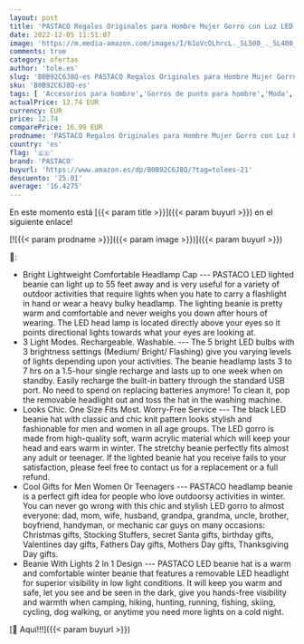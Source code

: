 ```yaml
---
layout: post
title: 'PASTACO Regalos Originales para Hombre Mujer Gorro con Luz LED  Regalos Navidad Originales Gorro Linterna Regalo Papa Madre Unisex Gorro para Correr Caza Camping Asar Camuflaje Verde  Talla Única'
date: 2022-12-05 11:51:07
image: 'https://m.media-amazon.com/images/I/61oVcOLhrcL._SL500_._SL400_.jpg'
comments: true
category: ofertas
author: 'tole.es'
slug: 'B0B92C6J8Q-es PASTACO Regalos Originales para Hombre Mujer Gorro con Luz...'
sku: 'B0B92C6J8Q-es'
tags: [ 'Accesorios para hombre','Gorros de punto para hombre','Moda','Moda Hombre','Ropa de hombre','Sombreros y gorras para hombre','navidad','pastaco','🇪🇸', ]
actualPrice: 12.74 EUR
currency: EUR
price: 12.74
comparePrice: 16.99 EUR
prodname: 'PASTACO Regalos Originales para Hombre Mujer Gorro con Luz LED  Regalos Navidad Originales Gorro Linterna Regalo Papa Madre Unisex Gorro para Correr Caza Camping Asar Camuflaje Verde  Talla Única'
country: 'es'
flag: '🇪🇸'
brand: 'PASTACO'
buyurl: 'https://www.amazon.es/dp/B0B92C6J8Q/?tag=tolees-21'
descuento: '25.01'
average: '16.4275'
---
```


En este momento está [{{< param title >}}]({{< param buyurl >}}) en el siguiente enlace!

[![{{< param prodname >}}]({{< param image >}})]({{< param buyurl >}})

🔎:

- Bright Lightweight Comfortable Headlamp Cap --- PASTACO LED lighted beanie can light up to 55 feet away and is very useful for a variety of outdoor activities that require lights when you hate to carry a flashlight in hand or wear a heavy bulky headlamp. The lighting beanie is pretty warm and comfortable and never weighs you down after hours of wearing. The LED head lamp is located directly above your eyes so it points directional lights towards what your eyes are looking at.
- 3 Light Modes. Rechargeable. Washable. --- The 5 bright LED bulbs with 3 brightness settings (Medium/ Bright/ Flashing) give you varying levels of lights depending upon your activities. The beanie headlamp lasts 3 to 7 hrs on a 1.5-hour single recharge and lasts up to one week when on standby. Easily recharge the built-in battery through the standard USB port. No need to spend on replacing batteries anymore! To clean it, pop the removable headlight out and toss the hat in the washing machine.
- Looks Chic. One Size Fits Most. Worry-Free Service --- The black LED beanie hat with classic and chic knit pattern looks stylish and fashionable for men and women in all age groups. The LED gorro is made from high-quality soft, warm acrylic material which will keep your head and ears warm in winter. The stretchy beanie perfectly fits almost any adult or teenager. If the lighted beanie hat you receive fails to your satisfaction, please feel free to contact us for a replacement or a full refund.
- Cool Gifts for Men Women Or Teenagers --- PASTACO headlamp beanie is a perfect gift idea for people who love outdoorsy activities in winter. You can never go wrong with this chic and stylish LED gorro to almost everyone: dad, mom, wife, husband, grandpa, grandma, uncle, brother, boyfriend, handyman, or mechanic car guys on many occasions: Christmas gifts, Stocking Stuffers, secret Santa gifts, birthday gifts, Valentines day gifts, Fathers Day gifts, Mothers Day gifts, Thanksgiving Day gifts.
- Beanie With Lights 2 In 1 Design --- PASTACO LED beanie hat is a warm and comfortable winter beanie that features a removable LED headlight for superior visibility in low light conditions. It will keep you warm and safe, let you see and be seen in the dark, give you hands-free visibility and warmth when camping, hiking, hunting, running, fishing, skiing, cycling, dog walking, or anytime you need more lights on a cold night.

[🛒 Aquí!!!]({{< param buyurl >}})
